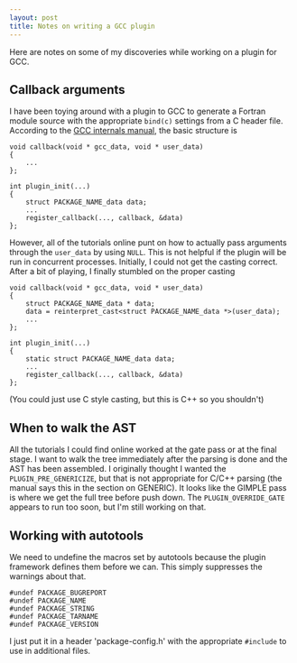 ```yaml
---
layout: post
title: Notes on writing a GCC plugin
---
```


Here are notes on some of my discoveries while working on a plugin for
GCC.

<!--break-->

Callback arguments
------------------

I have been toying around with a plugin to GCC to generate a Fortran
module source with the appropriate `bind(c)` settings from a C header
file.  According to the [GCC internals manual](??), the basic structure
is 

    void callback(void * gcc_data, void * user_data)
    {
        ...
    };

    int plugin_init(...)
    {
        struct PACKAGE_NAME_data data;
        ...
        register_callback(..., callback, &data)
    };

However, all of the tutorials online punt on how to actually pass
arguments through the `user_data` by using `NULL`.  This is not helpful
if the plugin will be run in concurrent processes.  Initially, I could
not get the casting correct.  After a bit of playing, I finally stumbled
on the proper casting

    void callback(void * gcc_data, void * user_data)
    {
        struct PACKAGE_NAME_data * data;
        data = reinterpret_cast<struct PACKAGE_NAME_data *>(user_data);
        ...
    };

    int plugin_init(...)
    {
        static struct PACKAGE_NAME_data data;
        ...
        register_callback(..., callback, &data)
    };

(You could just use C style casting, but this is C++ so you shouldn't)

When to walk the AST
--------------------

All the tutorials I could find online worked at the gate pass or at the
final stage.  I want to walk the tree immediately after the parsing is
done and the AST has been assembled.  I originally thought I wanted the
`PLUGIN_PRE_GENERICIZE`, but that is not appropriate for C/C++ parsing
(the manual says this in the section on GENERIC).  It looks like the
GIMPLE pass is where we get the full tree before push down.  The
`PLUGIN_OVERRIDE_GATE` appears to run too soon, but I'm still working on
that.

Working with autotools
----------------------

We need to undefine the macros set by autotools because the plugin
framework defines them before we can.  This simply suppresses the
warnings about that.

    #undef PACKAGE_BUGREPORT
    #undef PACKAGE_NAME
    #undef PACKAGE_STRING
    #undef PACKAGE_TARNAME
    #undef PACKAGE_VERSION

I just put it in a header 'package-config.h' with the appropriate
`#include` to use in additional files.
